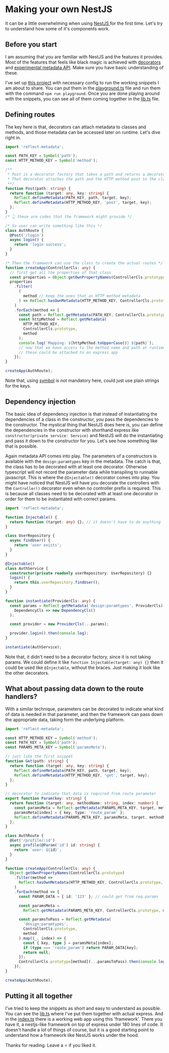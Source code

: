 # Making your own NestJS

It can be a little overwhelming when using [NestJS ](https://nestjs.com/) for the first time. Let's try to understand how some of it's components work.

## Before you start

I am assuming that you are familiar with NestJS and the features it provides. Most of the features that feels like black magic is achieved with [decorators](https://www.typescriptlang.org/docs/handbook/decorators.html) and [experimental metadata API](https://github.com/rbuckton/reflect-metadata). Make sure you have basic understanding of these.

I've set up [this project](https://github.com/sjsakib/own-nestjs) with necessary config to run the working snippets I am about to share. You can put them in the [playground.ts](https://github.com/sjsakib/own-nestjs/blob/main/playground.ts) file and run them with the command `npm run playground`. Once you are done playing around with the snippets, you can see all of them coming together in the [lib.ts](https://github.com/sjsakib/own-nestjs/blob/main/lib.ts) file.

## Defining routes

The key here is that, decorators can attach metadata to classes and methods, and those metadata can be accessed later on runtime. Let's dive right in.

```ts
import 'reflect-metadata';

const PATH_KEY = Symbol('path');
const HTTP_METHOD_KEY = Symbol('method');

/**
 * Post is a decorator factory that takes a path and returns a decorator.
 * That decorator attaches the path and the HTTP method post to the class method it is applied to.
 **/
function Post(path: string) {
  return function (target: any, key: string) {
    Reflect.defineMetadata(PATH_KEY, path, target, key);
    Reflect.defineMetadata(HTTP_METHOD_KEY, 'post', target, key);
  };
}
/* 👆 these are codes that the framework might provide */

/* So user can write something like this */
class AuthRoute {
  @Post('/login')
  async login() {
    return 'login success';
  }
}

/* Then the framework can use the class to create the actual routes */
function createApp(ControllerCls: any) {
  // first get all the properties of that class
  const properties = Object.getOwnPropertyNames(ControllerCls.prototype);
  properties
    .filter(
      (
        method // keep the ones that as HTTP method metadata
      ) => Reflect.hasOwnMetadata(HTTP_METHOD_KEY, ControllerCls.prototype, method)
    )
    .forEach(method => {
      const path = Reflect.getMetadata(PATH_KEY, ControllerCls.prototype, method);
      const httpMethod = Reflect.getMetadata(
        HTTP_METHOD_KEY,
        ControllerCls.prototype,
        method
      );
      console.log(`Mapping: ${httpMethod.toUpperCase()} ${path}`);
      // now that we have access to the method name and path at runtime,
      // these could be attached to an express app
    });
}

createApp(AuthRoute);
```

Note that, using [symbol](https://developer.mozilla.org/en-US/docs/Web/JavaScript/Reference/Global_Objects/Symbol) is not mandatory here, could just use plain strings for the keys.

## Dependency injection

The basic idea of dependency injection is that instead of instantiating the dependencies of a class in the constructor, you pass the dependencies to the constructor. The mystical thing that NestJS does here is, you can define the dependencies in the constructor with shorthand express like `constructor(private service: Service)` and NestJS will do the instantiating and pass it down to the constructor for you. Let's see how something like that is possible.

Again metadata API comes into play. The parameters of a constructors is available with the `design:paramtypes` key in the metadata. The catch is that, the class has to be decorated with at least one decorator. Otherwise typescript will not record the parameter data while transpiling to runnable javascript. This is where the `@Injectable()` decorator comes into play. You might have noticed that NestJS will have you decorate the controllers with the `Controller()` decorator even when no controller prefix is required. This is because all classes need to be decorated with at least one decorator in order for them to be instantiated with correct params.

```ts
import 'reflect-metadata';

function Injectable() {
  return function (target: any) {}; // it doesn't have to do anything
}

class UserRepository {
  async findUser() {
    return 'user exists';
  }
}

@Injectable()
class AuthService {
  constructor(private readonly userRepository: UserRepository) {}
  login() {
    return this.userRepository.findUser();
  }
}

function instantiate(ProviderCls: any) {
  const params = Reflect.getMetadata('design:paramtypes', ProviderCls).map(
    DependencyCls => new DependencyCls()
  );

  const provider = new ProviderCls(...params);

  provider.login().then(console.log);
}

instantiate(AuthService);
```

Note that, it didn't need to be a decorator factory, since it is not taking params. We could define it like `function Injectable(target: any) {}` then it could be used like `@Injectable`, without the braces. Just making it look like the other decorators.

## What about passing data down to the route handlers?

With a similar technique, parameters can be decorated to indicate what kind of data is needed in that parameter, and then the framework can pass down the appropriate data, taking form the underlying platform.

```ts
import 'reflect-metadata';

const HTTP_METHOD_KEY = Symbol('method');
const PATH_KEY = Symbol('path');
const PARAMS_META_KEY = Symbol('paramsMeta');

// just like the first snippet
function Get(path: string) {
  return function (target: any, key: string) {
    Reflect.defineMetadata(PATH_KEY, path, target, key);
    Reflect.defineMetadata(HTTP_METHOD_KEY, 'get', target, key);
  };
}

// decorator to indicate that data is required from route parameter
export function Param(key: string) {
  return function (target: any, methodName: string, index: number) {
    const paramsMeta = Reflect.getMetadata(PARAMS_META_KEY, target, methodName) ?? {};
    paramsMeta[index] = { key, type: 'route_param' };
    Reflect.defineMetadata(PARAMS_META_KEY, paramsMeta, target, methodName);
  };
}

class AuthRoute {
  @Get('/profile/:id')
  async profile(@Param('id') id: string) {
    return `user: ${id}`;
  }
}

function createApp(ControllerCls: any) {
  Object.getOwnPropertyNames(ControllerCls.prototype)
    .filter(method =>
      Reflect.hasOwnMetadata(HTTP_METHOD_KEY, ControllerCls.prototype, method)
    )
    .forEach(method => {
      const PARAM_DATA = { id: '123' }; // could get from req.params

      const paramsMeta =
        Reflect.getMetadata(PARAMS_META_KEY, ControllerCls.prototype, method) ?? {};

      const paramsToPass = Reflect.getMetadata(
        'design:paramtypes',
        ControllerCls.prototype,
        method
      ).map((_, index) => {
        const { key, type } = paramsMeta[index];
        if (type === 'route_param') return PARAM_DATA[key];
        return null;
      });
      ControllerCls.prototype[method](...paramsToPass).then(console.log);
    });
}

createApp(AuthRoute);
```

## Putting it all together

I've tried to keep the snippets as short and easy to understand as possible. You can see the [lib.ts](/lib.ts) where I've put them together with actual express. And in the [index.ts](./index.ts) there is a working web app using this 'framework'. There you have it, a nestjs-like framework on top of express under 180 lines of code. It doesn't handle a lot of things of course, but it is a good starting point to understand how a framework like NestJS works under the hood.

Thanks for reading. Leave a ⭐️ if you liked it.
